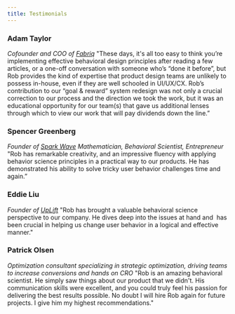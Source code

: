 ```yaml
---
title: Testimonials
---
```

### Adam Taylor
*Cofounder and COO of [Fabriq](https://www.ourfabriq.com)*
"These days, it's all too easy to think you’re implementing effective behavioral design principles after reading a few articles, or a one-off conversation with someone who’s “done it before”, but Rob provides the kind of expertise that product design teams are unlikely to possess in-house, even if they are well schooled in UI/UX/CX. Rob’s contribution to our “goal & reward” system redesign was not only a crucial correction to our process and the direction we took the work, but it was an educational opportunity for our team(s) that gave us additional lenses through which to view our work that will pay dividends down the line.” 

### Spencer Greenberg
*Founder of [Spark Wave](https://www.sparkwave.tech)*
*Mathematician, Behavioral Scientist, Entrepreneur*
"Rob has remarkable creativity, and an impressive fluency with applying behavior science principles in a practical way to our products. He has demonstrated his ability to solve tricky user behavior challenges time and again.”

### Eddie Liu
*Founder of [UpLift](https://www.uplift.app)*
"Rob has brought a valuable behavioral science perspective to our company. He dives deep into the issues at hand and  has been crucial in helping us change user behavior in a logical and effective manner."

### Patrick Olsen
*Optimization consultant specializing in strategic optimization, driving teams to increase conversions and hands on CRO*
"Rob is an amazing behavioral scientist. He simply saw things about our product that we didn't. His communication skills were excellent, and you could truly feel his passion for delivering the best results possible. No doubt I will hire Rob again for future projects. I give him my highest recommendations."
